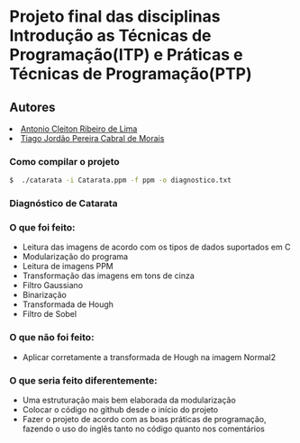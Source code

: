 # Projeto final das disciplinas Introdução as Técnicas de Programação(ITP) e Práticas e Técnicas de Programação(PTP)

<h2>Autores</h2
<ul>
  <li><a href="https://github.com/cleiton-lima">Antonio Cleiton Ribeiro de Lima</a></li>
  <li><a href="https://github.com/tiagojordao">Tiago Jordão Pereira Cabral de Morais</a></li> 
</ul>

### Como compilar o projeto
```sh
$  ./catarata -i Catarata.ppm -f ppm -o diagnostico.txt
```


<h3>Diagnóstico de Catarata</h3>

### O que foi feito:
<ul>
  <li>Leitura das imagens de acordo com os tipos de dados suportados em C</li>
  <li>Modularização do programa</li>
  <li>Leitura de imagens PPM</li>
  <li>Transformação das imagens em tons de cinza</li>
  <li>Filtro Gaussiano</li>
  <li>Binarização</li>
  <li>Transformada de Hough</li>
  <li>Filtro de Sobel</li>
</ul>

### O que não foi feito:
<ul>
  <li>Aplicar corretamente a transformada de Hough na imagem Normal2</li>
</ul>

### O que seria feito diferentemente:
<ul>
  <li>Uma estruturação mais bem elaborada da modularização</li>
  <li>Colocar o código no github desde o início do projeto</li>
  <li>Fazer o projeto de acordo com as boas práticas de programação, fazendo o uso do inglês tanto no código quanto nos comentários</li>
</ul>
